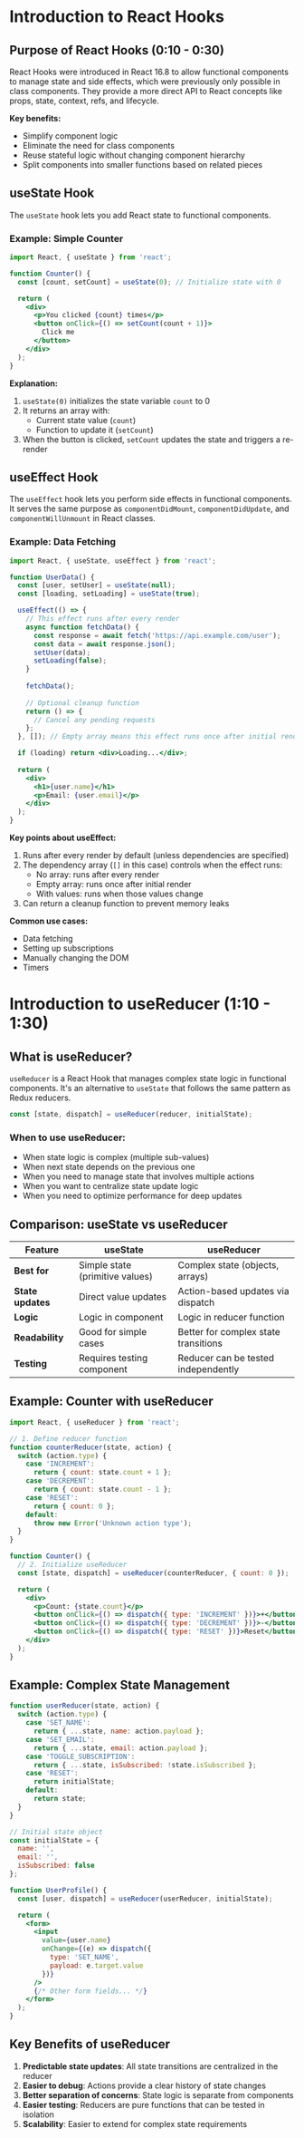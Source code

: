 # Introduction to React Hooks

## Purpose of React Hooks (0:10 - 0:30)

React Hooks were introduced in React 16.8 to allow functional components to manage state and side effects, which were previously only possible in class components. They provide a more direct API to React concepts like props, state, context, refs, and lifecycle.

**Key benefits:**
- Simplify component logic
- Eliminate the need for class components
- Reuse stateful logic without changing component hierarchy
- Split components into smaller functions based on related pieces

## useState Hook

The `useState` hook lets you add React state to functional components.

### Example: Simple Counter

```jsx
import React, { useState } from 'react';

function Counter() {
  const [count, setCount] = useState(0); // Initialize state with 0

  return (
    <div>
      <p>You clicked {count} times</p>
      <button onClick={() => setCount(count + 1)}>
        Click me
      </button>
    </div>
  );
}
```

**Explanation:**
1. `useState(0)` initializes the state variable `count` to 0
2. It returns an array with:
   - Current state value (`count`)
   - Function to update it (`setCount`)
3. When the button is clicked, `setCount` updates the state and triggers a re-render

## useEffect Hook

The `useEffect` hook lets you perform side effects in functional components. It serves the same purpose as `componentDidMount`, `componentDidUpdate`, and `componentWillUnmount` in React classes.

### Example: Data Fetching

```jsx
import React, { useState, useEffect } from 'react';

function UserData() {
  const [user, setUser] = useState(null);
  const [loading, setLoading] = useState(true);

  useEffect(() => {
    // This effect runs after every render
    async function fetchData() {
      const response = await fetch('https://api.example.com/user');
      const data = await response.json();
      setUser(data);
      setLoading(false);
    }
    
    fetchData();
    
    // Optional cleanup function
    return () => {
      // Cancel any pending requests
    };
  }, []); // Empty array means this effect runs once after initial render

  if (loading) return <div>Loading...</div>;
  
  return (
    <div>
      <h1>{user.name}</h1>
      <p>Email: {user.email}</p>
    </div>
  );
}
```

**Key points about useEffect:**
1. Runs after every render by default (unless dependencies are specified)
2. The dependency array (`[]` in this case) controls when the effect runs:
   - No array: runs after every render
   - Empty array: runs once after initial render
   - With values: runs when those values change
3. Can return a cleanup function to prevent memory leaks

**Common use cases:**
- Data fetching
- Setting up subscriptions
- Manually changing the DOM
- Timers

# Introduction to useReducer (1:10 - 1:30)

## What is useReducer?

`useReducer` is a React Hook that manages complex state logic in functional components. It's an alternative to `useState` that follows the same pattern as Redux reducers.

```jsx
const [state, dispatch] = useReducer(reducer, initialState);
```

### When to use useReducer:
- When state logic is complex (multiple sub-values)
- When next state depends on the previous one
- When you need to manage state that involves multiple actions
- When you want to centralize state update logic
- When you need to optimize performance for deep updates

## Comparison: useState vs useReducer

| Feature          | useState                          | useReducer                          |
|------------------|-----------------------------------|-------------------------------------|
| **Best for**     | Simple state (primitive values)   | Complex state (objects, arrays)     |
| **State updates**| Direct value updates              | Action-based updates via dispatch   |
| **Logic**        | Logic in component                | Logic in reducer function           |
| **Readability**  | Good for simple cases             | Better for complex state transitions|
| **Testing**      | Requires testing component        | Reducer can be tested independently |

## Example: Counter with useReducer

```jsx
import React, { useReducer } from 'react';

// 1. Define reducer function
function counterReducer(state, action) {
  switch (action.type) {
    case 'INCREMENT':
      return { count: state.count + 1 };
    case 'DECREMENT':
      return { count: state.count - 1 };
    case 'RESET':
      return { count: 0 };
    default:
      throw new Error('Unknown action type');
  }
}

function Counter() {
  // 2. Initialize useReducer
  const [state, dispatch] = useReducer(counterReducer, { count: 0 });

  return (
    <div>
      <p>Count: {state.count}</p>
      <button onClick={() => dispatch({ type: 'INCREMENT' })}>+</button>
      <button onClick={() => dispatch({ type: 'DECREMENT' })}>-</button>
      <button onClick={() => dispatch({ type: 'RESET' })}>Reset</button>
    </div>
  );
}
```

## Example: Complex State Management

```jsx
function userReducer(state, action) {
  switch (action.type) {
    case 'SET_NAME':
      return { ...state, name: action.payload };
    case 'SET_EMAIL':
      return { ...state, email: action.payload };
    case 'TOGGLE_SUBSCRIPTION':
      return { ...state, isSubscribed: !state.isSubscribed };
    case 'RESET':
      return initialState;
    default:
      return state;
  }
}

// Initial state object
const initialState = {
  name: '',
  email: '',
  isSubscribed: false
};

function UserProfile() {
  const [user, dispatch] = useReducer(userReducer, initialState);

  return (
    <form>
      <input 
        value={user.name}
        onChange={(e) => dispatch({
          type: 'SET_NAME',
          payload: e.target.value
        })}
      />
      {/* Other form fields... */}
    </form>
  );
}
```

## Key Benefits of useReducer

1. **Predictable state updates**: All state transitions are centralized in the reducer
2. **Easier to debug**: Actions provide a clear history of state changes
3. **Better separation of concerns**: State logic is separate from components
4. **Easier testing**: Reducers are pure functions that can be tested in isolation
5. **Scalability**: Easier to extend for complex state requirements
